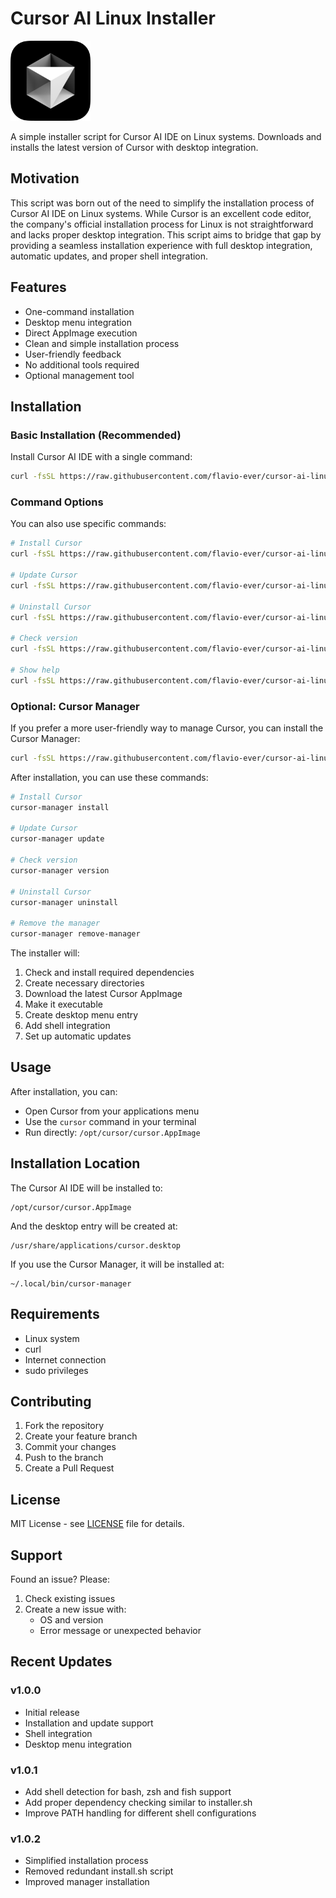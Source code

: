 # Cursor AI Linux Installer

<img src="resources/cursor.svg" alt="Cursor Logo" width="128" height="128">

A simple installer script for Cursor AI IDE on Linux systems. Downloads and installs the latest version of Cursor with desktop integration.

## Motivation

This script was born out of the need to simplify the installation process of Cursor AI IDE on Linux systems. While Cursor is an excellent code editor, the company's official installation process for Linux is not straightforward and lacks proper desktop integration. This script aims to bridge that gap by providing a seamless installation experience with full desktop integration, automatic updates, and proper shell integration.

## Features

- One-command installation
- Desktop menu integration
- Direct AppImage execution
- Clean and simple installation process
- User-friendly feedback
- No additional tools required
- Optional management tool

## Installation

### Basic Installation (Recommended)

Install Cursor AI IDE with a single command:

```bash
curl -fsSL https://raw.githubusercontent.com/flavio-ever/cursor-ai-linux-installer/main/installer.sh | sudo bash
```

### Command Options

You can also use specific commands:

```bash
# Install Cursor
curl -fsSL https://raw.githubusercontent.com/flavio-ever/cursor-ai-linux-installer/main/installer.sh | sudo bash -s -- --install

# Update Cursor
curl -fsSL https://raw.githubusercontent.com/flavio-ever/cursor-ai-linux-installer/main/installer.sh | sudo bash -s -- --update

# Uninstall Cursor
curl -fsSL https://raw.githubusercontent.com/flavio-ever/cursor-ai-linux-installer/main/installer.sh | sudo bash -s -- --uninstall

# Check version
curl -fsSL https://raw.githubusercontent.com/flavio-ever/cursor-ai-linux-installer/main/installer.sh | sudo bash -s -- --version

# Show help
curl -fsSL https://raw.githubusercontent.com/flavio-ever/cursor-ai-linux-installer/main/installer.sh | sudo bash -s -- --help
```

### Optional: Cursor Manager

If you prefer a more user-friendly way to manage Cursor, you can install the Cursor Manager:

```bash
curl -fsSL https://raw.githubusercontent.com/flavio-ever/cursor-ai-linux-installer/main/cursor-manager.sh | bash
```

After installation, you can use these commands:

```bash
# Install Cursor
cursor-manager install

# Update Cursor
cursor-manager update

# Check version
cursor-manager version

# Uninstall Cursor
cursor-manager uninstall

# Remove the manager
cursor-manager remove-manager
```

The installer will:

1. Check and install required dependencies
2. Create necessary directories
3. Download the latest Cursor AppImage
4. Make it executable
5. Create desktop menu entry
6. Add shell integration
7. Set up automatic updates

## Usage

After installation, you can:

- Open Cursor from your applications menu
- Use the `cursor` command in your terminal
- Run directly: `/opt/cursor/cursor.AppImage`

## Installation Location

The Cursor AI IDE will be installed to:

```
/opt/cursor/cursor.AppImage
```

And the desktop entry will be created at:

```
/usr/share/applications/cursor.desktop
```

If you use the Cursor Manager, it will be installed at:

```
~/.local/bin/cursor-manager
```

## Requirements

- Linux system
- curl
- Internet connection
- sudo privileges

## Contributing

1. Fork the repository
2. Create your feature branch
3. Commit your changes
4. Push to the branch
5. Create a Pull Request

## License

MIT License - see [LICENSE](LICENSE) file for details.

## Support

Found an issue? Please:

1. Check existing issues
2. Create a new issue with:
   - OS and version
   - Error message or unexpected behavior

## Recent Updates

### v1.0.0

- Initial release
- Installation and update support
- Shell integration
- Desktop menu integration

### v1.0.1

- Add shell detection for bash, zsh and fish support
- Add proper dependency checking similar to installer.sh
- Improve PATH handling for different shell configurations

### v1.0.2

- Simplified installation process
- Removed redundant install.sh script
- Improved manager installation
